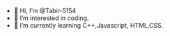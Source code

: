 - 👋 Hi, I’m @Tabir-5154
- 👀 I’m interested in coding.
- 🌱 I’m currently learning C++,Javascript, HTML,CSS.
